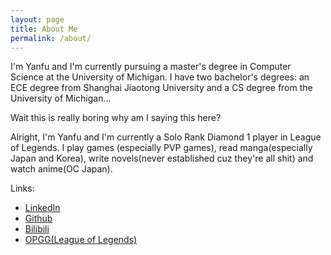 ```yaml
---
layout: page
title: About Me
permalink: /about/
---
```

I'm Yanfu and I'm currently pursuing a master's degree in Computer Science at the University of Michigan. I have two bachelor's degrees: an ECE degree from Shanghai Jiaotong University and a CS degree from the University of Michigan... 

Wait this is really boring why am I saying this here?

Alright, I'm Yanfu and I'm currently a Solo Rank Diamond 1 player in League of Legends. I play games (especially PVP games), read manga(especially Japan and Korea), write novels(never established cuz they're all shit) and watch anime(OC Japan).


Links:
+ [LinkedIn](https://www.linkedin.com/in/yanfu-guo/)
+ [Github](https://github.com/epigone707)
+ [Bilibili](https://space.bilibili.com/38966726)
+ [OPGG(League of Legends)](https://na.op.gg/summoners/na/AsiaNO1Support)


<br/>

